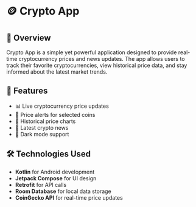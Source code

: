 # 🪙 Crypto App

## 📌 Overview
Crypto App is a simple yet powerful application designed to provide real-time cryptocurrency prices and news updates. 
The app allows users to track their favorite cryptocurrencies, view historical price data, and stay informed about the latest market trends.

## 🚀 Features
- 📊 Live cryptocurrency price updates  
- 🔔 Price alerts for selected coins  
- 📅 Historical price charts  
- 📰 Latest crypto news  
- 🌙 Dark mode support  

## 🛠️ Technologies Used
- **Kotlin** for Android development  
- **Jetpack Compose** for UI design  
- **Retrofit** for API calls  
- **Room Database** for local data storage  
- **CoinGecko API** for real-time price updates  

